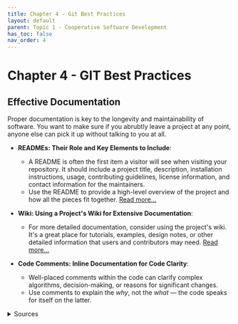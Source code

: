 ```yaml
---
title: Chapter 4 - Git Best Practices
layout: default
parent: Topic 1 - Cooperative Software Development
has_toc: false
nav_order: 4
---
```


# Chapter 4 - GIT Best Practices

## Effective Documentation
Proper documentation is key to the longevity and maintainability of software. You want to make sure if you abrubtly leave a project at any point, anyone else can pick it up without talking to you at all.

- **READMEs: Their Role and Key Elements to Include**:
  - A README is often the first item a visitor will see when visiting your repository. It should include a project title, description, installation instructions, usage, contributing guidelines, license information, and contact information for the maintainers.
  - Use the README to provide a high-level overview of the project and how all the pieces fit together. [Read more...](/https://docs.github.com/en/repositories/managing-your-repositorys-settings-and-features/customizing-your-repository/about-readmes)

- **Wiki: Using a Project's Wiki for Extensive Documentation**:
  - For more detailed documentation, consider using the project's wiki. It's a great place for tutorials, examples, design notes, or other detailed information that users and contributors may need. [Read more...](/https://docs.github.com/en/communities/documenting-your-project-with-wikis/about-wikis)

- **Code Comments: Inline Documentation for Code Clarity**:
  - Well-placed comments within the code can clarify complex algorithms, decision-making, or reasons for significant changes.
  - Use comments to explain the *why*, not the *what* — the code speaks for itself on the latter.

<details>
  <Summary>Sources</Summary>
  1. https://github.com/jamiebuilds/documentation-handbook <br>
  2. https://dev.to/maddy/how-to-write-the-perfect-documentation-for-your-github-project-4k38 <br>
  3. https://stepsize.com/blog/the-engineers-guide-to-writing-code-comments 
</details>